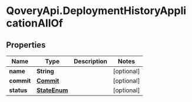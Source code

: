 # QoveryApi.DeploymentHistoryApplicationAllOf

## Properties

Name | Type | Description | Notes
------------ | ------------- | ------------- | -------------
**name** | **String** |  | [optional] 
**commit** | [**Commit**](Commit.md) |  | [optional] 
**status** | [**StateEnum**](StateEnum.md) |  | [optional] 


